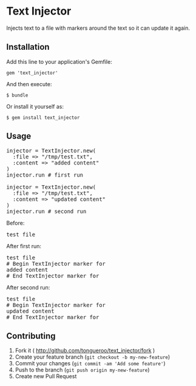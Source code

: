 # Text Injector

Injects text to a file with markers around the text so it can update it again.

## Installation

Add this line to your application's Gemfile:

    gem 'text_injector'

And then execute:

    $ bundle

Or install it yourself as:

    $ gem install text_injector

## Usage

<pre>
injector = TextInjector.new(
  :file => "/tmp/test.txt",
  :content => "added content"
)
injector.run # first run

injector = TextInjector.new(
  :file => "/tmp/test.txt",
  :content => "updated content"
)
injector.run # second run
</pre>

Before:

<pre>
test file
</pre>

After first run:

<pre>
test file
# Begin TextInjector marker for
added content
# End TextInjector marker for
</pre>

After second run:

<pre>
test file
# Begin TextInjector marker for
updated content
# End TextInjector marker for
</pre>


## Contributing

1. Fork it ( http://github.com/tongueroo/text_injector/fork )
2. Create your feature branch (`git checkout -b my-new-feature`)
3. Commit your changes (`git commit -am 'Add some feature'`)
4. Push to the branch (`git push origin my-new-feature`)
5. Create new Pull Request
